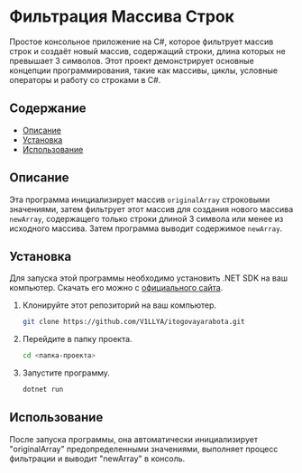 
# Фильтрация Массива Строк

Простое консольное приложение на C#, которое фильтрует массив строк и создаёт новый массив, содержащий строки, длина которых не превышает 3 символов. Этот проект демонстрирует основные концепции программирования, такие как массивы, циклы, условные операторы и работу со строками в C#.

## Содержание

- [Описание](#описание)
- [Установка](#установка)
- [Использование](#использование)

## Описание

Эта программа инициализирует массив `originalArray` строковыми значениями, затем фильтрует этот массив для создания нового массива `newArray`, содержащего только строки длиной 3 символа или менее из исходного массива. Затем программа выводит содержимое `newArray`.

## Установка

Для запуска этой программы необходимо установить .NET SDK на ваш компьютер. Скачать его можно с [официального сайта](https://dotnet.microsoft.com/download).

1. Клонируйте этот репозиторий на ваш компьютер.
   ```sh
   git clone https://github.com/V1LLYA/itogovayarabota.git
2. Перейдите в папку проекта.
   ```sh
   cd <папка-проекта>
3. Запустите программу.
   ```sh
   dotnet run

## Использование

После запуска программы, она автоматически инициализирует "originalArray" предопределенными значениями, выполняет процесс фильтрации и выводит "newArray" в консоль.